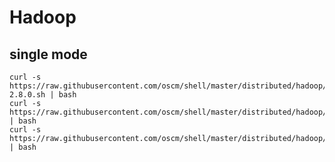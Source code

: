 # Hadoop

## single mode

	curl -s https://raw.githubusercontent.com/oscm/shell/master/distributed/hadoop/hadoop-2.8.0.sh | bash
	curl -s https://raw.githubusercontent.com/oscm/shell/master/distributed/hadoop/single.sh | bash
	curl -s https://raw.githubusercontent.com/oscm/shell/master/distributed/hadoop/startup.sh | bash 
